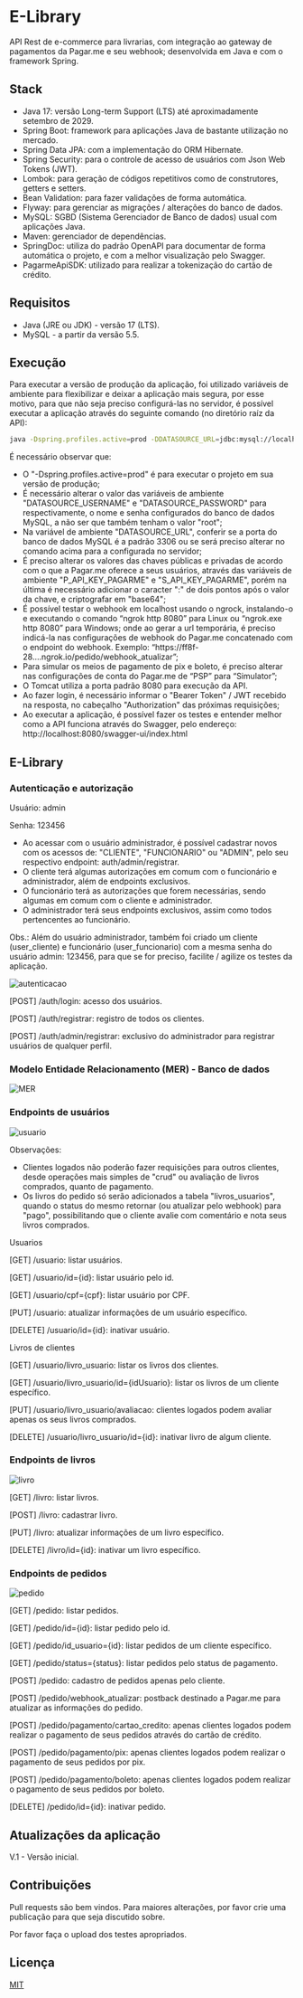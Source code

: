 # E-Library

API Rest de e-commerce para livrarias, com integração ao gateway de pagamentos da Pagar.me e seu webhook; desenvolvida em Java e com o framework Spring.

## Stack
- Java 17: versão Long-term Support (LTS) até aproximadamente setembro de 2029.
- Spring Boot: framework para aplicações Java de bastante utilização no mercado.
- Spring Data JPA: com a implementação do ORM Hibernate.
- Spring Security: para o controle de acesso de usuários com Json Web Tokens (JWT).
- Lombok: para geração de códigos repetitivos como de construtores, getters e setters.
- Bean Validation: para fazer validações de forma automática.
- Flyway: para gerenciar as migrações / alterações do banco de dados.
- MySQL: SGBD (Sistema Gerenciador de Banco de dados) usual com aplicações Java.
- Maven: gerenciador de dependências.
- SpringDoc: utiliza do padrão OpenAPI para documentar de forma automática o projeto, e com a melhor visualização pelo Swagger.
- PagarmeApiSDK: utilizado para realizar a tokenização do cartão de crédito.

## Requisitos
- Java (JRE ou JDK) - versão 17 (LTS).
- MySQL - a partir da versão 5.5.

## Execução

Para executar a versão de produção da aplicação, foi utilizado variáveis de ambiente para flexibilizar e deixar a aplicação mais segura, por esse motivo, para que não seja preciso configurá-las no servidor, é possível executar a aplicação através do seguinte comando (no diretório raíz da API):
```bash
java -Dspring.profiles.active=prod -DDATASOURCE_URL=jdbc:mysql://localhost:3306/ecommerce_livraria_prod?createDatabaseIfNotExist=true -DDATASOURCE_USERNAME=root -DDATASOURCE_PASSWORD=root -DP_API_KEY_PAGARME=<chave_publica_pagarme> -DS_API_KEY_PAGARME=<chave_privada_pagarme:_base64> -jar ./target/ecommerce-livraria-0.0.1-SNAPSHOT.jar
```
É necessário observar que:
- O "-Dspring.profiles.active=prod" é para executar o projeto em sua versão de produção;
- É necessário alterar o valor das variáveis de ambiente "DATASOURCE_USERNAME" e "DATASOURCE_PASSWORD" para respectivamente, o nome e senha configurados do banco de dados MySQL, a não ser que também tenham o valor "root";
- Na variável de ambiente "DATASOURCE_URL", conferir se a porta do banco de dados MySQL é a padrão 3306 ou se será preciso alterar no comando acima para a configurada no servidor;
- É preciso alterar os valores das chaves públicas e privadas de acordo com o que a Pagar.me oferece a seus usuários, através das variáveis de ambiente "P_API_KEY_PAGARME" e "S_API_KEY_PAGARME", porém na última é necessário adicionar o caracter ":" de dois pontos após o valor da chave, e criptografar em "base64";
- É possível testar o webhook em localhost usando o ngrock, instalando-o e executando o comando “ngrok http 8080” para Linux ou “ngrok.exe http 8080” para Windows; onde ao gerar a url temporária, é preciso indicá-la nas configurações de webhook do Pagar.me concatenado com o endpoint do webhook. Exemplo: “https://ff8f-28….ngrok.io/pedido/webhook_atualizar”;
- Para simular os meios de pagamento de pix e boleto, é preciso alterar nas configurações de conta do Pagar.me de “PSP” para “Simulator”;
- O Tomcat utiliza a porta padrão 8080 para execução da API.
- Ao fazer login, é necessário informar o "Bearer Token" / JWT recebido na resposta, no cabeçalho "Authorization" das próximas requisições;
- Ao executar a aplicação, é possível fazer os testes e entender melhor como a API funciona através do Swagger, pelo endereço: http://localhost:8080/swagger-ui/index.html

## E-Library

### Autenticação e autorização
Usuário: admin

Senha: 123456

- Ao acessar com o usuário administrador, é possível cadastrar novos com os acessos de: "CLIENTE", "FUNCIONARIO" ou "ADMIN", pelo seu respectivo endpoint: auth/admin/registrar.
- O cliente terá algumas autorizações em comum com o funcionário e administrador, além de endpoints exclusivos.
- O funcionário terá as autorizações que forem necessárias, sendo algumas em comum com o cliente e administrador.
- O administrador terá seus endpoints exclusivos, assim como todos pertencentes ao funcionário.

Obs.: Além do usuário administrador, também foi criado um cliente (user_cliente) e funcionário (user_funcionario) com a mesma senha do usuário admin: 123456, para que se for preciso, facilite / agilize os testes da aplicação.

![autenticacao](https://github.com/mblancmcs/ecommerce-livraria/assets/77879631/00d1bee5-599a-4fa8-a44f-581278281bef)

[POST] /auth/login: acesso dos usuários.

[POST] /auth/registrar: registro de todos os clientes.

[POST] /auth/admin/registrar: exclusivo do administrador para registrar usuários de qualquer perfil.

### Modelo Entidade Relacionamento (MER) - Banco de dados
![MER](https://github.com/mblancmcs/ecommerce-livraria/assets/77879631/5ddb87d3-31e0-4710-a8aa-01ac11bfcb9a)

### Endpoints de usuários

![usuario](https://github.com/mblancmcs/ecommerce-livraria/assets/77879631/23f64124-109c-4c03-b175-cb94e4d06fc1)

Observações:
- Clientes logados não poderão fazer requisições para outros clientes, desde operações mais simples de "crud" ou avaliação de livros comprados, quanto de pagamento.
- Os livros do pedido só serão adicionados a tabela "livros_usuarios", quando o status do mesmo retornar (ou atualizar pelo webhook) para "pago", possibilitando que o cliente avalie com comentário e nota seus livros comprados.

Usuarios

[GET]    /usuario: listar usuários.

[GET]    /usuario/id={id}: listar usuário pelo id.

[GET]    /usuario/cpf={cpf}: listar usuário por CPF.

[PUT]    /usuario: atualizar informações de um usuário específico.

[DELETE] /usuario/id={id}: inativar usuário.

Livros de clientes

[GET]    /usuario/livro_usuario: listar os livros dos clientes.

[GET]    /usuario/livro_usuario/id={idUsuario}: listar os livros de um cliente específico.

[PUT]    /usuario/livro_usuario/avaliacao: clientes logados podem avaliar apenas os seus livros comprados.

[DELETE] /usuario/livro_usuario/id={id}: inativar livro de algum cliente.

### Endpoints de livros

![livro](https://github.com/mblancmcs/ecommerce-livraria/assets/77879631/f56dcb36-949d-4a80-8720-6a01c32ff1ea)

[GET]    /livro: listar livros.

[POST]   /livro: cadastrar livro.

[PUT]    /livro: atualizar informações de um livro específico.

[DELETE] /livro/id={id}: inativar um livro específico.

### Endpoints de pedidos

![pedido](https://github.com/mblancmcs/ecommerce-livraria/assets/77879631/bd898e5a-8448-417f-934c-32dc2ee61cfd)

[GET]    /pedido: listar pedidos.

[GET]    /pedido/id={id}: listar pedido pelo id.

[GET]    /pedido/id_usuario={id}: listar pedidos de um cliente específico.

[GET]    /pedido/status={status}: listar pedidos pelo status de pagamento.

[POST]   /pedido: cadastro de pedidos apenas pelo cliente.

[POST]   /pedido/webhook_atualizar: postback destinado a Pagar.me para atualizar as informações do pedido.

[POST]   /pedido/pagamento/cartao_credito: apenas clientes logados podem realizar o pagamento de seus pedidos através do cartão de crédito.

[POST]   /pedido/pagamento/pix: apenas clientes logados podem realizar o pagamento de seus pedidos por pix.

[POST]   /pedido/pagamento/boleto: apenas clientes logados podem realizar o pagamento de seus pedidos por boleto.

[DELETE] /pedido/id={id}: inativar pedido.

## Atualizações da aplicação

V.1 - Versão inicial.

## Contribuições

Pull requests são bem vindos. Para maiores alterações, por favor crie uma publicação para que seja discutido sobre.

Por favor faça o upload dos testes apropriados.

## Licença

[MIT](https://choosealicense.com/licenses/mit/)
